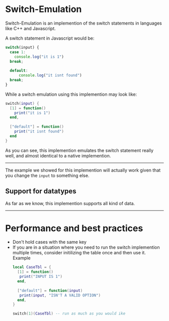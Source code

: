 # Switch-Emulation
Switch-Emulation is an implemention of the switch statements in languages like C++ and Javascript.

A switch statement in Javascript would be:
```javascript 
switch(input) {
  case 1:
    console.log("it is 1")
  break;
  
  default:
      console.log("it isnt found")
  break;
}
```

While a switch emulation using this implemention may look like:
```lua
switch(input) {
  [1] = function() 
    print("it is 1") 
  end,
  
  ["default"] = function() 
    print("it isnt found")
  end
}
```

As you can see, this implemention emulates the switch statement really well, and almost identical to a native implemention.

___________

The example we showed for this implemention will actually work given that you change the `input` to something else. 

## Support for datatypes
As far as we know, this implemention supports all kind of data.
___
# Performance and best practices 
* Don't hold cases with the same key
* If you are in a situation where you need to run the switch implemention multiple times, consider initilizing the table once and then use it. Example
   ```lua
   local CaseTbl = {
     [1] = function()
      print("INPUT IS 1")
     end,
     
     ["default"] = function(input)
      print(input, "ISN'T A VALID OPTION")
     end,
   }
   
   switch(1)(CaseTbl) -- run as much as you would ike
   ```
   

